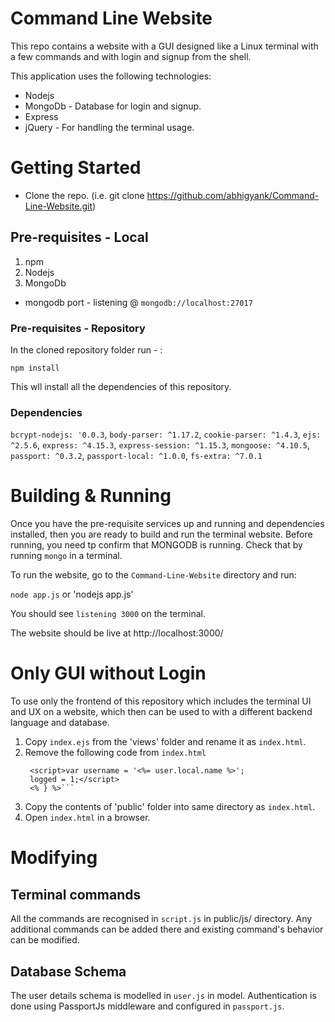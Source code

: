 # Command Line Website
This repo contains a website with a GUI designed like a Linux terminal with a few commands and with login and signup from the shell.

This application uses the following technologies:
* Nodejs
* MongoDb - Database for login and signup.
* Express 
* jQuery - For handling the terminal usage.

# Getting Started

* Clone the repo. (i.e.  git clone https://github.com/abhigyank/Command-Line-Website.git)

## Pre-requisites - Local

1. npm
2. Nodejs  
3. MongoDb

* mongodb port - listening @ `mongodb://localhost:27017` 

### Pre-requisites - Repository

In the cloned repository folder run - :

`npm install`

This wll install all the dependencies of this repository.


### Dependencies

`bcrypt-nodejs: '0.0.3`,
`body-parser: ^1.17.2`,
`cookie-parser: ^1.4.3`,
`ejs: ^2.5.6`,
`express: ^4.15.3`,
`express-session: ^1.15.3`,
`mongoose: ^4.10.5`,
`passport: ^0.3.2`,
`passport-local: ^1.0.0`,
`fs-extra: ^7.0.1`

# Building & Running

Once you have the pre-requisite services up and running and dependencies installed, then you are ready to build and run the  terminal website. Before running, you need tp confirm that MONGODB is running. Check that by running `mongo` in a terminal.


To run the website, go to the `Command-Line-Website` directory and run:

`node app.js`  or 'nodejs app.js'

You should see `listening 3000` on the terminal.

The website should be live at http://localhost:3000/

# Only GUI without Login

To use only the frontend of this repository which includes the terminal UI and UX on a website, which then can be used to with a different backend language and database.


1. Copy `index.ejs` from the 'views' folder and rename it as `index.html`.
2. Remove the following code from `index.html`
	```<% if(user){%>
  	 <script>var username = '<%= user.local.name %>';
  	 logged = 1;</script>
  	 <% } %>```
3. Copy the contents of 'public' folder into same directory as `index.html`.
4. Open `index.html` in a browser.

# Modifying

##  Terminal commands

All the commands are recognised in `script.js` in public/js/ directory. Any additional commands can be added there and existing command's behavior can be modified.

## Database Schema

The user details schema is modelled in `user.js` in model. Authentication is done using PassportJs middleware and configured in `passport.js`.

